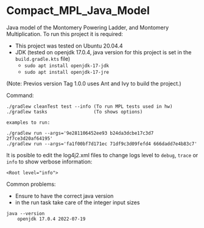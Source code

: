 # Compact_MPL_Java_Model


Java model of the Montomery Powering Ladder, and Montomery Multiplication.
To run this project it is required:
		
- This project was tested on Ubuntu 20.04.4
- JDK (tested on openjdk 17.0.4, java version for this project is set in the `build.gradle.kts` file)
	- `sudo apt install openjdk-17-jdk`
	- `sudo apt install openjdk-17-jre`

(Note: Previos version Tag 1.0.0 uses Ant and Ivy to build the project.)

Command:
	
```
./gradlew cleanTest test --info	(To run MPL tests used in hw)
./gradlew tasks					(To shows options)

examples to run:

./gradlew run --args='9e281106452ee93 b24da3dcbe17c3d7 2f7ce3d20af64195'
./gradlew run --args='fa1f00bf7d171ec 71df9c3d09fefd4 666dadd7e4b83c7'
```

It is posible to edit the log4j2.xml files to change logs level to `debug`, `trace` or `info` to show verbose information:

	<Root level="info">

Common problems:
- Ensure to have the correct java version
- in the run task take care of the integer input sizes

	
```
java --version
	openjdk 17.0.4 2022-07-19
```
